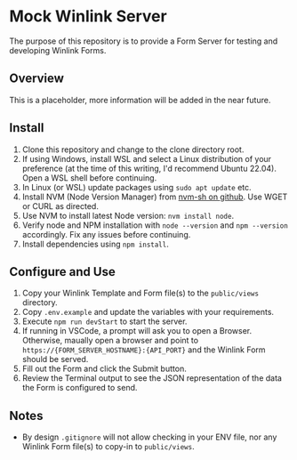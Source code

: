 # Mock Winlink Server

The purpose of this repository is to provide a Form Server for testing and developing Winlink Forms.

## Overview

This is a placeholder, more information will be added in the near future.

## Install

1. Clone this repository and change to the clone directory root.
2. If using Windows, install WSL and select a Linux distribution of your preference (at the time of this writing, I'd recommend Ubuntu 22.04). Open a WSL shell before continuing.
3. In Linux (or WSL) update packages using `sudo apt update` etc.
4. Install NVM (Node Version Manager) from [nvm-sh on github](https://github.com/nvm-sh/nvm?tab=readme-ov-file). Use WGET or CURL as directed.
5. Use NVM to install latest Node version: `nvm install node`.
6. Verify node and NPM installation with `node --version` and `npm --version` accordingly. Fix any issues before continuing.
7. Install dependencies using `npm install`.

## Configure and Use

1. Copy your Winlink Template and Form file(s) to the `public/views` directory.
2. Copy `.env.example` and update the variables with your requirements.
3. Execute `npm run devStart` to start the server.
4. If running in VSCode, a prompt will ask you to open a Browser. Otherwise, maually open a browser and point to `https://{FORM_SERVER_HOSTNAME}:{API_PORT}` and the Winlink Form should be served.
5. Fill out the Form and click the Submit button.
6. Review the Terminal output to see the JSON representation of the data the Form is configured to send.

## Notes

- By design `.gitignore` will not allow checking in your ENV file, nor any Winlink Form file(s) to copy-in to `public/views`.
